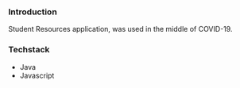 ### Introduction
Student Resources application, was used in the middle of COVID-19.
### Techstack 
- Java
- Javascript
